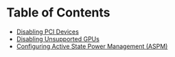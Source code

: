 # Table of Contents

- [Disabling PCI Devices](https://github.com/5T33Z0/OC-Little-Translated/tree/main/02_Disabling_unsupported_devices/Disabling_PCI_Sevices_and_ASPM/i_Disabling_PCI_devices)
- [Disabling Unsupported GPUs](https://github.com/5T33Z0/OC-Little-Translated/tree/main/02_Disabling_unsupported_devices/Disabling_unsupported_GPUs)
- [Configuring Active State Power Management (ASPM)](https://github.com/5T33Z0/OC-Little-Translated/tree/main/02_Disabling_unsupported_devices/Disabling_PCI_Sevices_and_ASPM/ii_Setting_the_ASPM_Operating_Mode)
